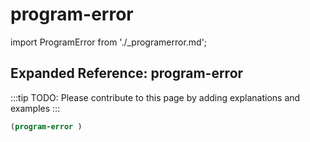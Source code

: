 # program-error

import ProgramError from './_programerror.md';

<ProgramError />

## Expanded Reference: program-error

:::tip
TODO: Please contribute to this page by adding explanations and examples
:::

```lisp
(program-error )
```
